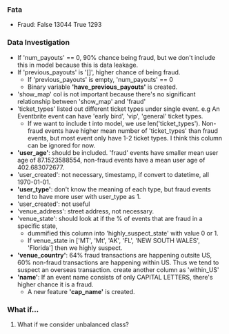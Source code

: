 ### Fata
- Fraud:
False    13044
True      1293

### Data Investigation
- If 'num_payouts' == 0, 90% chance being fraud, but we don't include this in model because this is data leakage.
- If 'previous_payouts' is '[]', higher chance of being fraud.
  + If 'previous_payouts' is empty, 'num_payouts' == 0
  + Binary variable **'have_previous_payouts'** is created.
- 'show_map' col is not important because there's no significant relationship between 'show_map' and 'fraud'
- 'ticket_types' listed out different ticket types under single event. e.g An Eventbrite event can have 'early bird', 'vip', 'general' ticket types.
  + If we want to include t into model, we use len('ticket_types'). Non-fraud events have higher mean number of 'ticket_types' than fraud events, but most event only have 1-2 ticket types. I think this column can be ignored for now.
- **'user_age'**: should be included. 'fraud' events have smaller mean user age of 87.1523588554, non-fraud events have a mean user age of 402.683072677.
- 'user_created': not necessary, timestamp, if convert to datetime, all 1970-01-01.
- **'user_type'**: don't know the meaning of each type, but fraud events tend to have more user with user_type as 1.
- 'user_created': not useful
- 'venue_address': street address, not necessary.
- 'venue_state': should look at if the % of events that are fraud in a specific state,
  + dummified this column into 'highly_suspect_state' with value 0 or 1.
  + If venue_state in ['MT', 'Mt', 'AK', 'FL', 'NEW SOUTH WALES', 'Florida'] then we highly suspect.
- **'venue_country'**: 64% fraud transactions are happening outsite US, 60% non-fraud transactions are happening within US. Thus we tend to suspect an overseas transaction. create another column as 'within_US'
- **'name'**: If an event name consists of only CAPITAL LETTERS, there's higher chance it is a fraud.
  + A new feature **'cap_name'** is created.


### What if...
1. What if we consider unbalanced class?
